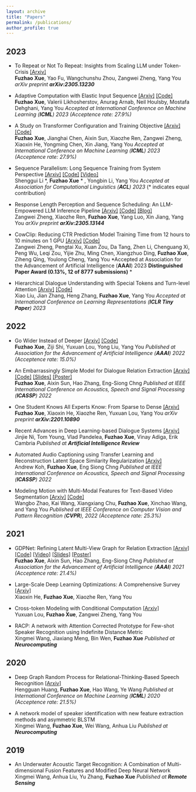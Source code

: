 ```yaml
---
layout: archive
title: "Papers"
permalink: /publications/
author_profile: true
---
```



## 2023

* To Repeat or Not To Repeat: Insights from Scaling LLM under Token-Crisis [[Arxiv]](https://arxiv.org/abs/2305.13230) \
  **Fuzhao Xue**, Yao Fu, Wangchunshu Zhou, Zangwei Zheng, Yang You
  *arXiv preprint **arXiv:2305.13230***
  
* Adaptive Computation with Elastic Input Sequence [[Arxiv]](https://arxiv.org/abs/2301.13195) [[Code]](https://github.com/google-research/scenic/tree/main/scenic/projects/adatape) \
  **Fuzhao Xue**, Valerii Likhosherstov, Anurag Arnab, Neil Houlsby, Mostafa Dehghani, Yang You
  *Accepted at International Conference on Machine Learning (**ICML**) 2023 (Acceptence rate: 27.9%)*
  
* A Study on Transformer Configuration and Training Objective [[Arxiv]](https://arxiv.org/abs/2205.10505) [[Code]](https://xuefuzhao.notion.site/What-is-the-relationship-between-training-objective-and-transformer-scaling-21bed80094734a0f970ec78df0e520e6) \
  **Fuzhao Xue**, Jianghai Chen, Aixin Sun, Xiaozhe Ren, Zangwei Zheng, Xiaoxin He, Yongming Chen, Xin Jiang, Yang You
  *Accepted at International Conference on Machine Learning (**ICML**) 2023 (Acceptence rate: 27.9%)*

* Sequence Parallelism: Long Sequence Training from System Perspective [[Arxiv]](https://arxiv.org/abs/2105.13120) [[Code]](https://github.com/google-research/scenic/tree/main/scenic/projects/adatape) [[Video]](https://www.youtube.com/watch?v=HLLVKb7Cszs)  \
  Shenggui Li \*, **Fuzhao Xue** * , Yongbin Li, Yang You
  *Accepted at Association for Computational Linguistics (**ACL**) 2023*  (\* indicates equal contribution)

* Response Length Perception and Sequence Scheduling: An LLM-Empowered LLM Inference Pipeline [[Arxiv]](https://arxiv.org/abs/2305.13144) [[Code]](https://github.com/zhengzangw/Sequence-Scheduling) [[Blog]](https://zhengzangw.github.io/blogs/seqsch/) \
  Zangwei Zheng, Xiaozhe Ren, **Fuzhao Xue**, Yang Luo, Xin Jiang, Yang You
  *arXiv preprint **arXiv:2305.13144***

* CowClip: Reducing CTR Prediction Model Training Time from 12 hours to 10 minutes on 1 GPU [[Arxiv]](https://arxiv.org/abs/2204.06240) [[Code]](https://github.com/bytedance/LargeBatchCTR)  \
  Zangwei Zheng, Pengtai Xu, Xuan Zou, Da Tang, Zhen Li, Chenguang Xi, Peng Wu, Leqi Zou, Yijie Zhu, Ming Chen, Xiangzhuo Ding, **Fuzhao Xue**, Ziheng Qing, Youlong Cheng, Yang You
  *Accepted at Association for the Advancement of Artificial Intelligence (**AAAI**) 2023 **Distinguished Paper Award (0.13%, 12 of 8777 submissions)**  *
 
* Hierarchical Dialogue Understanding with Special Tokens and Turn-level Attention [[Arxiv]](https://arxiv.org/abs/2305.00262) [[Code]](https://github.com/ShawX825/HiDialog)  \
  Xiao Liu, Jian Zhang, Heng Zhang, **Fuzhao Xue**, Yang You
  *Accepted at International Conference on Learning Representations (**ICLR Tiny Paper**) 2023*


## 2022

* Go Wider Instead of Deeper [[Arxiv]](https://arxiv.org/abs/2107.11817) [[Code]](https://github.com/XueFuzhao/WideNet_Code)  \
  **Fuzhao Xue**, Ziji Shi, Yuxuan Lou, Yong Liu, Yang You
  *Published at Association for the Advancement of Artificial Intelligence (**AAAI**) 2022 (Acceptence rate: 15.0%)*
 
* An Embarrassingly Simple Model for Dialogue Relation Extraction [[Arxiv]](http://arxiv.org/abs/2012.13873) [[Code]](https://github.com/XueFuzhao/SimpleRE.git) [[Slides]](https://26hzhang.github.io/files/SimpleRE-slides.pdf) [[Poster]](https://26hzhang.github.io/files/SimpleRE-poster.pdf) \
  **Fuzhao Xue**, Aixin Sun, Hao Zhang, Eng-Siong Chng
  *Published at IEEE International Conference on Acoustics, Speech and Signal Processing (**ICASSP**) 2022*

* One Student Knows All Experts Know: From Sparse to Dense [[Arxiv]](https://arxiv.org/abs/2201.10890)  \
  **Fuzhao Xue**, Xiaoxin He, Xiaozhe Ren, Yuxuan Lou, Yang You
  *arXiv preprint **arXiv:2201.10890***
  
* Recent Advances in Deep Learning-based Dialogue Systems [[Arxiv]](https://arxiv.org/abs/2105.04387)  \
  Jinjie Ni, Tom Young, Vlad Pandelea, **Fuzhao Xue**, Vinay Adiga, Erik Cambria
  *Published at **Artificial Intelligence Review***
  
* Automated Audio Captioning using Transfer Learning and Reconstruction Latent Space Similarity Regularization [[Arxiv]](https://arxiv.org/abs/2108.04692)  \
  Andrew Koh, **Fuzhao Xue**, Eng Siong Chng
  *Published at IEEE International Conference on Acoustics, Speech and Signal Processing (**ICASSP**) 2022*

* Modeling Motion with Multi-Modal Features for Text-Based Video Segmentation [[Arxiv]](https://arxiv.org/pdf/2204.02547) [[Code]](https://github.com/kaiwang960112/2022CVPR-MMMMTBVS) \
  Wangbo Zhao, Kai Wang, Xiangxiang Chu, **Fuzhao Xue**, Xinchao Wang, and Yang You
  *Published at IEEE Conference on Computer Vision and Pattern Recognition (**CVPR**), 2022 (Acceptence rate: 25.3%)*


## 2021

* GDPNet: Refining Latent Multi-View Graph for Relation Extraction [[Arxiv]](https://arxiv.org/abs/2012.06780) [[Code]](https://github.com/XueFuzhao/GDPNet) [[Video]](https://slideslive.com/38948289/gdpnet-refining-latent-multiview-graph-for-relation-extraction) [[Slides]](https://26hzhang.github.io/files/GDPNet-slides.pdf) [[Poster]](https://26hzhang.github.io/files/GDPNet-poster.pdf) \
  **Fuzhao Xue**, Aixin Sun, Hao Zhang, Eng-Siong Chng
  *Published at Association for the Advancement of Artificial Intelligence (**AAAI**) 2021 (Acceptence rate: 21.4%)*
  
* Large-Scale Deep Learning Optimizations: A Comprehensive Survey [[Arxiv]](https://arxiv.org/abs/2111.00856)  \
  Xiaoxin He, **Fuzhao Xue**, Xiaozhe Ren, Yang You
  
* Cross-token Modeling with Conditional Computation [[Arxiv]](https://arxiv.org/abs/2109.02008)  \
  Yuxuan Lou, **Fuzhao Xue**, Zangwei Zheng, Yang You
  
* RACP: A network with Attention Corrected Prototype for Few-shot Speaker Recognition using Indefinite Distance Metric  \
  Xingmei Wang, Jiaxiang Meng, Bin Wen, **Fuzhao Xue**
  *Published at **Neurocomputing***


## 2020
* Deep Graph Random Process for Relational-Thinking-Based Speech Recognition [[Arxiv]](https://arxiv.org/abs/2007.02126)   \
  Hengguan Huang, **Fuzhao Xue**, Hao Wang, Ye Wang
  *Published at International Conference on Machine Learning (**ICML**) 2020 (Acceptence rate: 21.5%)*

* A network model of speaker identification with new feature extraction methods and asymmetric BLSTM  
  Xingmei Wang, **Fuzhao Xue**, Wei Wang, Anhua Liu
  *Published at **Neurocomputing***


## 2019
* An Underwater Acoustic Target Recognition: A Combination of Multi-dimensional Fusion Features and Modified Deep Neural Network  
  Xingmei Wang, Anhua Liu, Yu Zhang, **Fuzhao Xue**
  *Published at **Remote Sensing***
